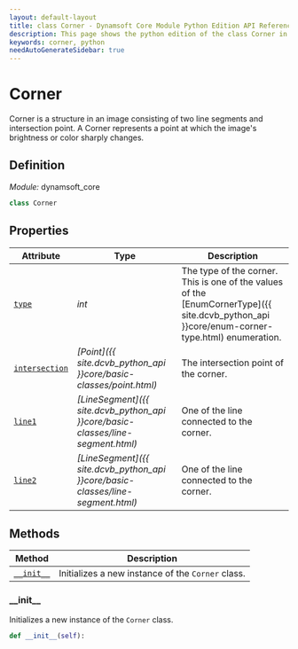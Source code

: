 ```yaml
---
layout: default-layout
title: class Corner - Dynamsoft Core Module Python Edition API Reference
description: This page shows the python edition of the class Corner in Dynamsoft Core Module.
keywords: corner, python
needAutoGenerateSidebar: true
---
```


# Corner

Corner is a structure in an image consisting of two line segments and intersection point. A Corner represents a point at which the image's brightness or color sharply changes.

## Definition

*Module:* dynamsoft_core

```python
class Corner 
```

## Properties
  
| Attribute | Type | Description |
|---------- | ---- | ----------- |
| [`type`](#type) | *int* | The type of the corner. This is one of the values of the [EnumCornerType]({{ site.dcvb_python_api }}core/enum-corner-type.html) enumeration. |
| [`intersection`](#intersection) | *[Point]({{ site.dcvb_python_api }}core/basic-classes/point.html)* | The intersection point of the corner. |
| [`line1`](#line1) | *[LineSegment]({{ site.dcvb_python_api }}core/basic-classes/line-segment.html)* | One of the line connected to the corner. |
| [`line2`](#line2) | *[LineSegment]({{ site.dcvb_python_api }}core/basic-classes/line-segment.html)* | One of the line connected to the corner. |

## Methods

| Method               | Description |
|----------------------|-------------|
| [`__init__`](#__init__) | Initializes a new instance of the `Corner` class. |

### \_\_init\_\_

Initializes a new instance of the `Corner` class.

```python
def __init__(self):
```

